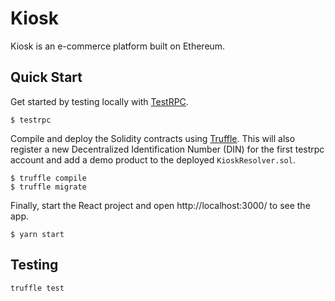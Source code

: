 # Kiosk

Kiosk is an e-commerce platform built on Ethereum.

## Quick Start

Get started by testing locally with [TestRPC](https://github.com/ethereumjs/testrpc).

```
$ testrpc
```

Compile and deploy the Solidity contracts using [Truffle](http://truffleframework.com/). This will also register a new Decentralized Identification Number (DIN) for the first testrpc account and add a demo product to the deployed `KioskResolver.sol`.

```
$ truffle compile
$ truffle migrate
```

Finally, start the React project and open http://localhost:3000/ to see the app.

```
$ yarn start
```
## Testing
```
truffle test
```
